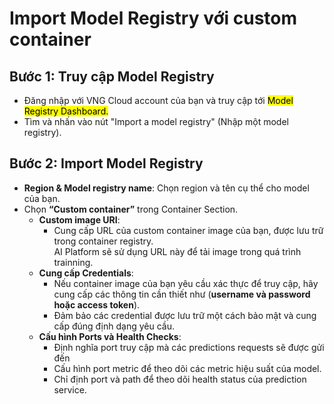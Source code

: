 # Import Model Registry với custom container

## Bước 1: Truy cập Model Registry

* Đăng nhập với VNG Cloud account của bạn và truy cập tới <mark style="color:$primary;">Model Registry Dashboard</mark><mark style="color:$info;">.</mark>
* Tìm và nhấn vào nút "Import a model registry" (Nhập một model registry).

## Bước 2: Import Model Registry

* **Region & Model registry name**: Chọn region và tên cụ thể cho model của bạn.
* Chọn **“Custom container”** trong Container Section.
  * **Custom image URI**:&#x20;
    * Cung cấp URL của custom container image của bạn, được lưu trữ trong container registry.\
      AI Platform sẽ sử dụng URL này để tải image trong quá trình trainning.
  * **Cung cấp Credentials**:
    * Nếu container image của bạn yêu cầu xác thực để truy cập, hãy cung cấp các thông tin cần thiết như (**username và password hoặc access token**).
    * Đảm bảo các credential được lưu trữ một cách bảo mật và cung cấp đúng định dạng yêu cầu.
  * **Cấu hình Ports và Health Checks**:
    * Định nghĩa port truy cập mà các predictions requests sẽ được gửi đến
    * Cấu hình port metric để theo dõi các metric hiệu suất của model.
    * Chỉ định port và path để theo dõi health status của prediction service.

